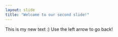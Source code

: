 ```yaml
---
layout: slide
title: "Welcome to our second slide!"
---
```

This is my new text :)
Use the left arrow to go back!
